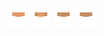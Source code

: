 ![human med body-4](share/lair/human_med_body/human_med_body-4.png)
![human med body-2](share/lair/human_med_body/human_med_body-2.png)
![human med body-3](share/lair/human_med_body/human_med_body-3.png)
![human med body-1](share/lair/human_med_body/human_med_body-1.png)
